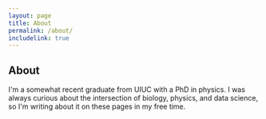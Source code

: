 ```yaml
---
layout: page
title: About
permalink: /about/
includelink: true
---
```


## About 

I'm a somewhat recent graduate from UIUC with a PhD in physics. I was always curious about the intersection of biology, physics, and data science, so I'm writing about it on these pages in my free time.
